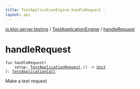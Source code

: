 ```yaml
---
title: TestApplicationEngine.handleRequest - 
layout: api
---
```


<div class='api-docs-breadcrumbs'><a href="../index.html">io.ktor.server.testing</a> / <a href="index.html">TestApplicationEngine</a> / <a href="./handle-request.html">handleRequest</a></div>

# handleRequest

<div class="signature"><code><span class="keyword">fun </span><span class="identifier">handleRequest</span><span class="symbol">(</span><br/>&nbsp;&nbsp;&nbsp;&nbsp;<span class="parameterName" id="io.ktor.server.testing.TestApplicationEngine$handleRequest(kotlin.Function1((io.ktor.server.testing.TestApplicationRequest, kotlin.Unit)))/setup">setup</span><span class="symbol">:</span>&nbsp;<a href="../-test-application-request/index.html"><span class="identifier">TestApplicationRequest</span></a><span class="symbol">.</span><span class="symbol">(</span><span class="symbol">)</span>&nbsp;<span class="symbol">-&gt;</span>&nbsp;<a href="https://kotlinlang.org/api/latest/jvm/stdlib/kotlin/-unit/index.html"><span class="identifier">Unit</span></a><br/><span class="symbol">)</span><span class="symbol">: </span><a href="../-test-application-call/index.html"><span class="identifier">TestApplicationCall</span></a></code></div>

Make a test request

